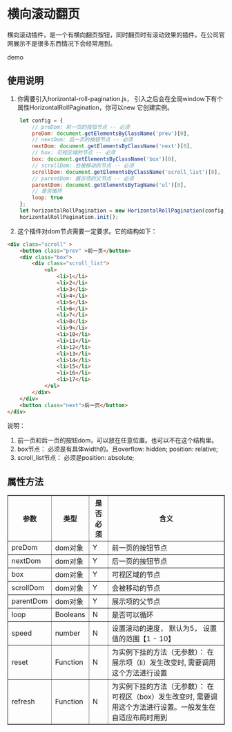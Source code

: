 # 横向滚动翻页
 横向滚动插件，是一个有横向翻页按钮，同时翻页时有滚动效果的插件。在公司官网展示不是很多东西情况下会经常用到。
 
demo
 
## 使用说明
1. 你需要引入horizontal-roll-pagination.js， 引入之后会在全局window下有个属性HorizontalRollPagination，你可以new 它创建实例。
```javascript
    let config = {
        // preDom: 前一页的按钮节点 -- 必须
        preDom: document.getElementsByClassName('prev')[0],
        // nextDom: 后一页的按钮节点 -- 必须
        nextDom: document.getElementsByClassName('next')[0],
        // box: 可视区域的节点 -- 必须
        box: document.getElementsByClassName('box')[0],
        // scrollDom: 会被移动的节点 -- 必须
        scrollDom: document.getElementsByClassName('scroll_list')[0],
        // parentDom: 展示项的父节点 -- 必须
        parentDom: document.getElementsByTagName('ul')[0],
        // 是否循环
        loop: true
    };
    let horizontalRollPagination = new HorizontalRollPagination(config);
    horizontalRollPagination.init();
```
2. 这个插件对dom节点需要一定要求。它的结构如下：
```html
<div class="scroll" >
    <button class="prev" >前一页</button>
    <div class="box">
        <div class="scroll_list">
            <ul>
                <li>1</li>
                <li>2</li>
                <li>3</li>
                <li>4</li>
                <li>5</li>
                <li>6</li>
                <li>7</li>
                <li>8</li>
                <li>9</li>
                <li>10</li>
                <li>11</li>
                <li>12</li>
                <li>13</li>
                <li>14</li>
                <li>15</li>
                <li>16</li>
                <li>17</li>
            </ul>
        </div>
    </div>
    <button class="next">后一页</button>
</div>
```
说明：
1. 前一页和后一页的按钮dom，可以放在任意位置。也可以不在这个结构里。
2. box节点： 必须是有具体width的。且overflow: hidden; position: relative;
3. scroll_list节点： 必须是position: absolute;


## 属性方法
<table border="1">
    <tbody>
    <tr>
        <th>参数</th>
        <th>类型</th>
        <th>是否必须</th>
        <th>含义</th>
    </tr>
    <tr>
        <td>preDom</td>
        <td>dom对象</td>
        <td>Y</td>
        <td>前一页的按钮节点</td>
    </tr>
    <tr>
        <td>nextDom</td>
        <td>dom对象</td>
        <td>Y</td>
        <td>后一页的按钮节点</td>
    </tr>
    <tr>
        <td>box</td>
        <td>dom对象</td>
        <td>Y</td>
        <td>可视区域的节点</td>
    </tr>
    <tr>
        <td>scrollDom</td>
        <td>dom对象</td>
        <td>Y</td>
        <td>会被移动的节点</td>
    </tr>
    <tr>
        <td>parentDom</td>
        <td>dom对象</td>
        <td>Y</td>
        <td>展示项的父节点</td>
    </tr>
    <tr>
        <td>loop</td>
        <td>Booleans</td>
        <td>N</td>
        <td>是否可以循环</td>
    </tr>
    <tr>
        <td>speed</td>
        <td>number</td>
        <td>N</td>
        <td>设置滚动的速度， 默认为5， 设置值的范围【1 - 10】</td>
    </tr>
    <tr>
        <td>reset</td>
        <td>Function</td>
        <td>N</td>
        <td>为实例下挂的方法（无参数）： 在展示项（li）发生改变时, 需要调用这个方法进行设置</td>
    </tr>
        <tr>
            <td>refresh</td>
            <td>Function</td>
            <td>N</td>
            <td>为实例下挂的方法（无参数）： 在可视区（box）发生改变时, 需要调用这个方法进行设置。一般发生在自适应布局时用到</td>
        </tr>
    </tbody>
</table>
